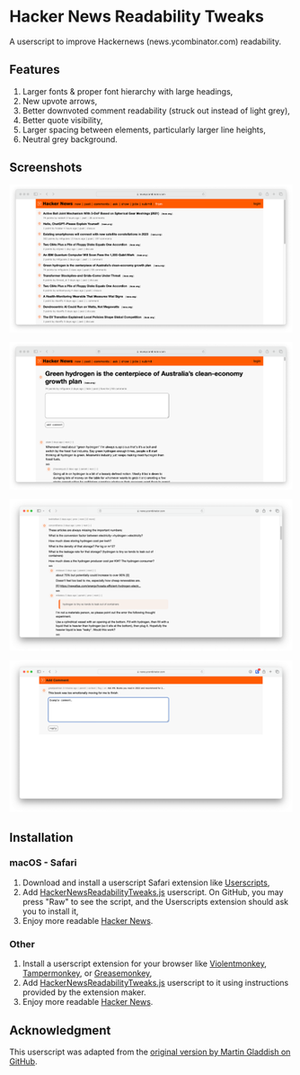 # Hacker News Readability Tweaks

A userscript to improve Hackernews (news.ycombinator.com) readability. 

## Features

1. Larger fonts & proper font hierarchy with large headings,
2. New upvote arrows,
3. Better downvoted comment readability (struck out instead of light grey),
4. Better quote visibility,
5. Larger spacing between elements, particularly larger line heights,
6. Neutral grey background.

## Screenshots

![Hacker News homepage before](Screenshots/News.png)

![Hacker News homepage before](Screenshots/Thread.png)

![Hacker News homepage before](Screenshots/Thread%202.png)

![Hacker News homepage before](Screenshots/Comment.png)

## Installation

### macOS - Safari

1. Download and install a userscript Safari extension like [Userscripts](https://apps.apple.com/us/app/userscripts/id1463298887),
2. Add [HackerNewsReadabilityTweaks.js](HackerNewsReadabilityTweaks.js) userscript. On GitHub, you may press "Raw" to see the script, and the Userscripts extension should ask you to install it,
3. Enjoy more readable [Hacker News](https://news.ycombinator.com).

### Other

1. Install a userscript extension for your browser like [Violentmonkey](https://violentmonkey.github.io), [Tampermonkey](https://www.tampermonkey.net), or [Greasemonkey](https://addons.mozilla.org/en-US/firefox/addon/greasemonkey/),
2. Add [HackerNewsReadabilityTweaks.js](HackerNewsReadabilityTweaks.js) userscript to it using instructions provided by the extension maker. 
3. Enjoy more readable [Hacker News](https://news.ycombinator.com).

## Acknowledgment

This userscript was adapted from the [original version by Martin Gladdish on GitHub](https://github.com/mgladdish/website-customisations/tree/main/news.ycombinator.com).



